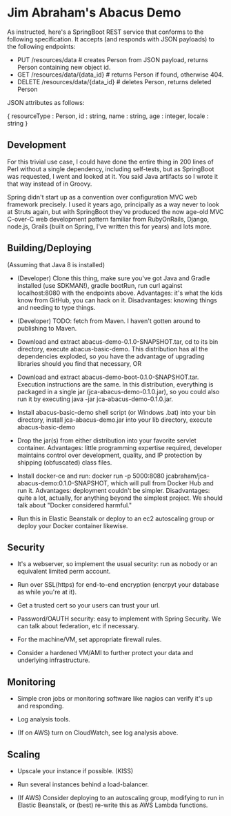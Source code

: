 # Jim Abraham's Abacus Demo #

As instructed, here's a SpringBoot REST service that conforms to the following specification. It accepts (and responds with JSON payloads) to the following endpoints:

* PUT    /resources/data           # creates Person from JSON payload, returns Person containing new object id.
* GET    /resources/data/{data_id} # returns Person if found, otherwise 404.
* DELETE /resources/data/{data_id} # deletes Person, returns deleted Person

JSON attributes as follows:

{
  resourceType : Person,
  id : string,
  name : string,
  age : integer,
  locale : string
}


## Development ##


For this trivial use case, I could have done the entire thing in 200 lines of Perl without a single dependency, including self-tests, but as SpringBoot was requested, I went and looked at it. You said Java artifacts so I wrote it that way instead of in Groovy.

Spring didn't start up as a convention over configuration MVC web framework precisely. I used it years ago, principally as a way never to look at Struts again, but with SpringBoot they've produced the now age-old MVC C-over-C web development pattern familiar from RubyOnRails, Django, node.js, Grails (built on Spring, I've written this for years) and lots more. 


## Building/Deploying ##

(Assuming that Java 8 is installed)

* (Developer) Clone this thing, make sure you've got Java and Gradle installed (use SDKMAN!), gradle bootRun, run curl against localhost:8080 with the endpoints above. Advantages: it's what the kids know from GitHub, you can hack on it. Disadvantages: knowing things and needing to type things.

* (Developer) TODO: fetch from Maven. I haven't gotten around to publishing to Maven.

* Download and extract abacus-demo-0.1.0-SNAPSHOT.tar, cd to its bin directory, execute abacus-basic-demo. This distribution has all the dependencies exploded, so you have the advantage of upgrading libraries should you find that necessary, OR

* Download and extract abacus-demo-boot-0.1.0-SNAPSHOT.tar. Execution instructions are the same. In this distribution, everything is packaged in a single jar (jca-abacus-demo-0.1.0.jar), so you could also run it by executing java -jar jca-abacus-demo-0.1.0.jar.

* Install abacus-basic-demo shell script (or Windows .bat) into your bin directory, install jca-abacus-demo.jar into your lib directory, execute abacus-basic-demo

* Drop the jar(s) from either distribution into your favorite servlet container. Advantages: little programming expertise required, developer maintains control over development, quality, and IP protection by shipping (obfuscated) class files. 

* Install docker-ce and run: docker run -p 5000:8080 jcabraham/jca-abacus-demo:0.1.0-SNAPSHOT, which will pull from Docker Hub and run it. Advantages: deployment couldn't be simpler. Disadvantages: quite a lot, actually, for anything beyond the simplest project. We should talk about "Docker considered harmful."

* Run this in Elastic Beanstalk or deploy to an ec2 autoscaling group or deploy your Docker container likewise.

## Security ##

* It's a webserver, so implement the usual security: run as nobody or an equivalent limited perm account.

* Run over SSL(https) for end-to-end encryption (encrpyt your database as while you're at it).

* Get a trusted cert so your users can trust your url.

* Password/OAUTH security: easy to implement with Spring Security. We can talk about federation, etc if necessary.

* For the machine/VM, set appropriate firewall rules.

* Consider a hardened VM/AMI to further protect your data and underlying infrastructure.

## Monitoring ##

* Simple cron jobs or monitoring software like nagios can verify it's up and responding.

* Log analysis tools.

* (If on AWS) turn on CloudWatch, see log analysis above.

## Scaling ##

* Upscale your instance if possible. (KISS)

* Run several instances behind a load-balancer.

* (If AWS) Consider deploying to an autoscaling group, modifying to run in Elastic Beanstalk, or (best) re-write this as AWS Lambda functions.

